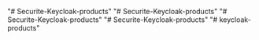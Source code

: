 "# Securite-Keycloak-products" 
"# Securite-Keycloak-products" 
"# Securite-Keycloak-products" 
"# Securite-Keycloak-products" 
"# keycloak-products" 
